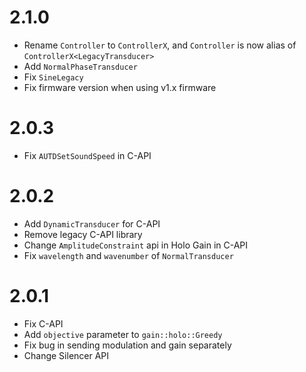 # 2.1.0
* Rename `Controller` to `ControllerX`, and `Controller` is now alias of `ControllerX<LegacyTransducer>`
* Add `NormalPhaseTransducer`
* Fix `SineLegacy`
* Fix firmware version when using v1.x firmware

# 2.0.3
* Fix `AUTDSetSoundSpeed` in C-API

# 2.0.2
* Add `DynamicTransducer` for C-API
* Remove legacy C-API library
* Change `AmplitudeConstraint` api in Holo Gain in C-API
* Fix `wavelength` and `wavenumber` of `NormalTransducer`

# 2.0.1
* Fix C-API
* Add `objective` parameter to `gain::holo::Greedy`
* Fix bug in sending modulation and gain separately
* Change Silencer API
